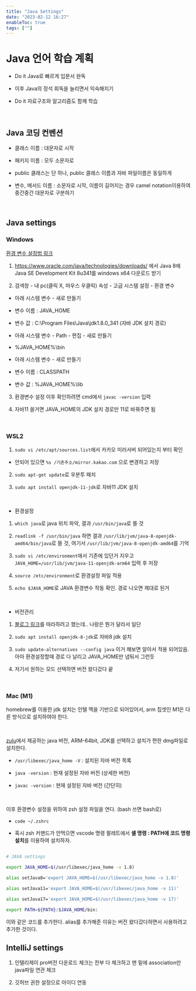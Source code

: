 ```yaml
---
title: "Java Settings"
date: "2023-02-12 16:27"
enableToc: true
tags: [""]
---
```


# Java 언어 학습 계획

  

- Do it Java로 빠르게 입문서 완독

- 이후 Java의 정석 회독을 늘리면서 익숙해지기

- Do it 자료구조와 알고리즘도 함께 학습

  

<br>

  

## Java 코딩 컨벤션

  

- 클래스 이름 : 대문자로 시작

- 패키지 이름 : 모두 소문자로

- public 클래스는 단 하나, public 클래스 이름과 자바 파일이름은 동일하게

- 변수, 메서드 이름 : 소문자로 시작, 이름이 길어지는 경우 camel notation이용하여 중간중간 대문자로 구분하기

  

<br>

  

## Java settings

  

### Windows

  

[환경 변수 설정법 링크](https://suzxc2468.tistory.com/141)

  

1. https://www.oracle.com/java/technologies/downloads/ 에서 Java 8에 Java SE Development Kit 8u341를 windows x64 다운로드 받기

2. 검색창 - 내 pc(클릭 X, 마우스 우클릭) 속성 - 고급 시스템 설정 - 환경 변수

  

- 아래 시스템 변수 - 새로 만들기

  

- 변수 이름 : JAVA_HOME

- 변수 값 : C:\Program Files\Java\jdk1.8.0_341 (자바 JDK 설치 경로)

  

- 아래 시스템 변수 - Path - 편집 - 새로 만들기

  

- %JAVA_HOME%\bin

  

- 아래 시스템 변수 - 새로 만들기

- 변수 이름 : CLASSPATH

- 변수 값 : %JAVA_HOME%\lib

  

3. 환경변수 설정 이후 확인하려면 cmd에서 `javac -version` 입력

4. 자바11 쓸거면 JAVA_HOME의 JDK 설치 경로만 11로 바꿔주면 됨

  

<br>

  

### WSL2

  

1. `sudo vi /etc/apt/sources.list`에서 카카오 미러서버 되어있는지 부터 확인

- 안되어 있으면 `%s /기존주소/mirror.kakao.com` 으로 변경하고 저장

2. `sudo apt-get update`로 우분투 패치

3. `sudo apt install openjdk-11-jdk`로 자바11 JDK 설치

  

<br>

  

- 환경설정

  

1. `which java`로 java 위치 파악, 결과 `/usr/bin/java`로 뜰 것

2. `readlink -f /usr/bin/java` 하면 결과 `/usr/lib/jvm/java-8-openjdk-amd64/bin/java`로 뜰 것, 여기서 `/usr/lib/jvm/java-8-openjdk-amd64`를 기억

3. `sudo vi /etc/environment`에서 기존에 있던거 지우고 `JAVA_HOME=/usr/lib/jvm/java-11-openjdk-arm64` 입력 후 저장

4. `source /etc/environment`로 환경설정 파일 적용

5. `echo $JAVA_HOME`로 JAVA 환경변수 작동 확인. 경로 나오면 제대로 된거

  

<br>

  

- 버전관리

  

1. [블로그 링크](https://codechacha.com/ko/ubuntu-install-open-jdk11/)를 따라하려고 했는데.. 나랑은 뭔가 달라서 일단

2. `sudo apt install openjdk-8-jdk`로 자바8 jdk 설치

3. `sudo update-alternatives --config java` 이거 해보면 알아서 적용 되어있음. 아마 환경설정할때 경로 다 날리고 JAVA_HOME만 냅둬서 그런듯

4. 저기서 원하는 모드 선택하면 버전 왔다갔다 끝

  

<br>

  

### Mac (M1)

  

homebrew를 이용한 jdk 설치는 인텔 맥을 기반으로 되어있어서, arm 칩셋인 M1은 다른 방식으로 설치하여야 한다.

  

<br>

  

[zulu](https://www.azul.com/downloads/?version=java-17-lts&os=macos&architecture=arm-64-bit&package=jdk)에서 제공하는 java 버전, ARM-64bit, JDK를 선택하고 설치가 편한 dmg파일로 설치한다.

  

- `/usr/libexec/java_home -V` : 설치된 자바 버전 목록

- `java -version` : 현재 설정된 자바 버전 (상세한 버전)

- `javac -version` : 현재 설정된 자바 버전 (간단히)

  

<br>

  

이후 환경변수 설정을 위하여 zsh 설정 파일을 연다. (bash 쓰면 bash로)

  

- `code ~/.zshrc`

- 혹시 zsh 커맨드가 안먹으면 vscode 명령 팔레트에서 **셀 명령 : PATH에 코드 명령 설치**를 이용하여 설치하자.

  

```bash

# JAVA settings

export JAVA_HOME=$(/usr/libexec/java_home -v 1.8)

alias setJava8='export JAVA_HOME=$(/usr/libexec/java_home -v 1.8)'

alias setJava11='export JAVA_HOME=$(/usr/libexec/java_home -v 11)'

alias setJava17='export JAVA_HOME=$(/usr/libexec/java_home -v 17)'

export PATH=${PATH}:$JAVA_HOME/bin:

```

  

이와 같은 코드를 추가한다. alias를 추가해준 이유는 버전 왔다갔다하면서 사용하려고 추가한 것이다.

  
  
  

## IntelliJ settings

  

1. 인텔리제이 pro버전 다운로드 체크는 전부 다 체크하고 맨 밑에 association만 java파일 연관 체크

2. 깃허브 권한 설정으로 아이디 연동

  

<br>